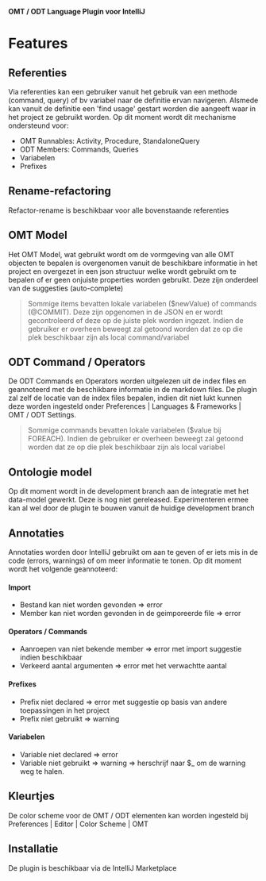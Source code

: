 
**OMT / ODT Language Plugin voor IntelliJ**

# Features

## Referenties
Via referenties kan een gebruiker vanuit het gebruik van een methode (command, query) of bv variabel naar de definitie ervan navigeren. Alsmede kan vanuit de definitie een 'find usage' gestart worden die aangeeft waar in het project ze gebruikt worden. Op dit moment wordt dit mechanisme ondersteund voor:

 - OMT Runnables: Activity, Procedure, StandaloneQuery
 - ODT Members: Commands, Queries
 - Variabelen
 - Prefixes

## Rename-refactoring
Refactor-rename is beschikbaar voor alle bovenstaande referenties

## OMT Model
Het OMT Model, wat gebruikt wordt om de vormgeving van alle OMT objecten te bepalen is overgenomen vanuit de beschikbare informatie in het project en overgezet in een json structuur welke wordt gebruikt om te bepalen of er geen onjuiste properties worden gebruikt.
Deze zijn onderdeel van de suggesties (auto-complete)

> Sommige items bevatten lokale variabelen ($newValue) of commands (@COMMIT). Deze zijn opgenomen in de JSON en er wordt gecontroleerd of deze op de juiste plek worden ingezet. Indien de gebruiker er overheen beweegt zal getoond worden dat ze op die plek beschikbaar zijn als local command/variabel

## ODT Command / Operators
De ODT Commands en Operators worden uitgelezen uit de index files en geannoteerd met de beschikbare informatie in de markdown files. De plugin zal zelf de locatie van de index files bepalen, indien dit niet lukt kunnen deze worden ingesteld onder Preferences | Languages & Frameworks | OMT / ODT Settings.

> Sommige commands bevatten lokale variabelen ($value bij FOREACH). Indien de gebruiker er overheen beweegt zal getoond worden dat ze op die plek beschikbaar zijn als local variabel

## Ontologie model
Op dit moment wordt in de development branch aan de integratie met het data-model gewerkt. Deze is nog niet gereleased. Experimenteren ermee kan al wel door de plugin te bouwen vanuit de huidige development branch

## Annotaties
Annotaties worden door IntelliJ gebruikt om aan te geven of er iets mis in de code (errors, warnings) of om meer informatie te tonen. Op dit moment wordt het volgende geannoteerd:

#### Import
- Bestand kan niet worden gevonden => error
- Member kan niet worden gevonden in de geimporeerde file => error

#### Operators / Commands
- Aanroepen van niet bekende member => error met import suggestie indien beschikbaar
- Verkeerd aantal argumenten => error met het verwachtte aantal

#### Prefixes
 - Prefix niet declared => error met suggestie op basis van andere toepassingen in het project
 - Prefix niet gebruikt => warning

#### Variabelen
 - Variable niet declared => error
 - Variable niet gebruikt => warning => herschrijf naar $_ om de warning weg te halen. 

## Kleurtjes
De color scheme voor de OMT / ODT elementen kan worden ingesteld bij Preferences | Editor | Color Scheme | OMT


## Installatie
De plugin is beschikbaar via de IntelliJ Marketplace
